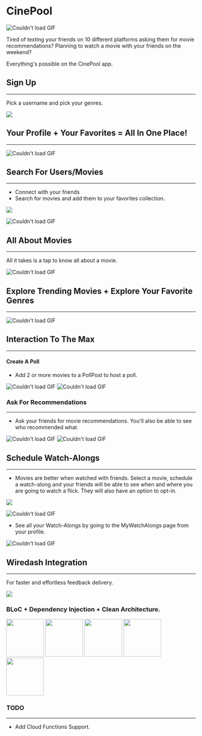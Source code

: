 # CinePool
![Couldn't load GIF](https://media.giphy.com/media/iItQhcYwQEq2RUVYPs/giphy.gif)

Tired of texting your friends on 10 different platforms asking them for movie recommendations? Planning to watch a movie with your friends on the weekend?

Everything's possible on the CinePool app. 


## Sign Up 
---
Pick a username and pick your genres.

<img src="https://i.imgur.com/nRbrywI.png">

## Your Profile + Your Favorites = All In One Place! 
---
![Couldn't load GIF](https://media.giphy.com/media/eJlQ8PEzK5BoB8vjTI/giphy.gif)


## Search For Users/Movies 
---
  - Connect with your friends
  - Search for movies and add them to your favorites collection.
 
<img src="https://i.imgur.com/V8ekFiC.png">

![Couldn't load GIF](https://media.giphy.com/media/mKxTLBGHXNLjtuQCXf/giphy.gif)

## All About Movies 
---
All it takes is a tap to know all about a movie. 

![Couldn't load GIF](https://media.giphy.com/media/BwxtCZs0OwYOgkF0QO/giphy.gif)

## Explore Trending Movies + Explore Your Favorite Genres
---

![Couldn't load GIF](https://media.giphy.com/media/ITZDVNTsGKsFwcB3ah/giphy.gif)

## Interaction To The Max 
---
  #### Create A Poll
  - Add 2 or more movies to a PollPost to host a poll.
  <p float="left">
  
  
 ![Couldn't load GIF](https://media.giphy.com/media/E4ZTp08ac8amy6UgW7/giphy.gif)
 ![Couldn't load GIF](https://media.giphy.com/media/seWR98GXgpKGLCVaIt/giphy.gif)
</p>

### Ask For Recommendations
---
  - Ask your friends for movie recommendations. You'll also be able to see who recommended what.
  
  
    <p float="left">
![Couldn't load GIF](https://media.giphy.com/media/KnV9nobP8zKjtQizKe/giphy.gif)
  ![Couldn't load GIF](https://media.giphy.com/media/QPBF9ptPMSGZnmcc7w/giphy.gif)
</p>


## Schedule Watch-Alongs
---
  - Movies are better when watched with friends. Select a movie, schedule a watch-along and your friends will be able to see when and where you are going to watch a flick. They will also have an option to opt-in. 
  
  
<img src="https://i.imgur.com/XbR913Z.png"> 


![Couldn't load GIF](https://media.giphy.com/media/vbi1cBfOhBAfMQMuDh/giphy.gif)





  - See all your Watch-Alongs by going to the MyWatchAlongs page from your profile.
  
 
![Couldn't load GIF](https://media.giphy.com/media/mPmQL1MRB56LNQjLBI/giphy.gif)
    
 

## Wiredash Integration
---
For faster and effortless feedback delivery. 


<img src="https://i.imgur.com/RQs73tU.png">




### BLoC + Dependency Injection + Clean Architecture.

<p>
<img src="https://i.imgur.com/pb53eGw.png", height="100">
  <img src="https://i.imgur.com/jjQbZZx.png", height="100">
  <img src="https://i.imgur.com/HCsE0yZ.png", height="100">
  <img src="https://i.imgur.com/wRySywp.jpg", height="100">
  <img src="https://i.imgur.com/5UY4zcV.jpg", height="100">
</p>


### TODO
---
- Add Cloud Functions Support. 




